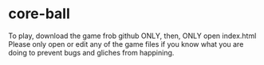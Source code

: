 # core-ball
To play, download the game frob github ONLY, then, ONLY open index.html
Please only open or edit any of the game files if you know what you are doing to prevent bugs and gliches from happining.
